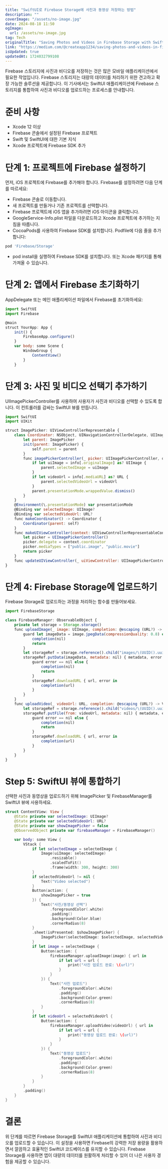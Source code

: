 ```yaml
---
title: "SwiftUI로 Firebase Storage에 사진과 동영상 저장하는 방법"
description: ""
coverImage: "/assets/no-image.jpg"
date: 2024-08-18 11:50
ogImage: 
  url: /assets/no-image.jpg
tag: Tech
originalTitle: "Saving Photos and Videos in Firebase Storage with SwiftUI"
link: "https://medium.com/@createapp1234/saving-photos-and-videos-in-firebase-storage-with-swiftui-ef40f527175f"
isUpdated: true
updatedAt: 1724032799108
---
```



Firebase 스토리지에 사진과 비디오를 저장하는 것은 많은 모바일 애플리케이션에서 필요한 작업입니다. Firebase 스토리지는 대량의 데이터를 처리하기 위한 견고하고 확장 가능한 솔루션을 제공합니다. 이 기사에서는 SwiftUI 애플리케이션에 Firebase 스토리지를 통합하여 사진과 비디오를 업로드하는 프로세스를 안내합니다.

# 준비 사항

- Xcode 12 이상
- Firebase 콘솔에서 설정된 Firebase 프로젝트
- Swift 및 SwiftUI에 대한 기본 지식
- Xcode 프로젝트에 Firebase SDK 추가

# 단계 1: 프로젝트에 Firebase 설정하기

<div class="content-ad"></div>

먼저, iOS 프로젝트에 Firebase를 추가해야 합니다. Firebase를 설정하려면 다음 단계를 따르세요:

- Firebase 콘솔로 이동합니다.
- 새 프로젝트를 만들거나 기존 프로젝트를 선택합니다.
- Firebase 프로젝트에 iOS 앱을 추가하려면 iOS 아이콘을 클릭합니다.
- GoogleService-Info.plist 파일을 다운로드하고 Xcode 프로젝트에 추가하는 지침을 따릅니다.
- CocoaPods를 사용하여 Firebase SDK를 설치합니다. Podfile에 다음 줄을 추가합니다:

```js
pod 'Firebase/Storage'
```

- pod install을 실행하여 Firebase SDK를 설치합니다. 또는 Xcode 패키지를 통해 가져올 수 있습니다.

<div class="content-ad"></div>

# 단계 2: 앱에서 Firebase 초기화하기

AppDelegate 또는 메인 애플리케이션 파일에서 Firebase를 초기화하세요:

```js
import SwiftUI
import Firebase
```

```js
@main
struct YourApp: App {
    init() {
        FirebaseApp.configure()
    }
    var body: some Scene {
        WindowGroup {
            ContentView()
        }
    }
```

<div class="content-ad"></div>

# 단계 3: 사진 및 비디오 선택기 추가하기

UIImagePickerController를 사용하여 사용자가 사진과 비디오를 선택할 수 있도록 합니다. 이 컨트롤러를 감싸는 SwiftUI 뷰를 만듭니다.

```js
import SwiftUI
import UIKit
```

```js
struct ImagePicker: UIViewControllerRepresentable {
    class Coordinator: NSObject, UINavigationControllerDelegate, UIImagePickerControllerDelegate {
        let parent: ImagePicker
        init(parent: ImagePicker) {
            self.parent = parent
        }
        func imagePickerController(_ picker: UIImagePickerController, didFinishPickingMediaWithInfo info: [UIImagePickerController.InfoKey : Any]) {
            if let uiImage = info[.originalImage] as? UIImage {
                parent.selectedImage = uiImage
            }
            if let videoUrl = info[.mediaURL] as? URL {
                parent.selectedVideoUrl = videoUrl
            }
            parent.presentationMode.wrappedValue.dismiss()
        }
    }
    @Environment(\.presentationMode) var presentationMode
    @Binding var selectedImage: UIImage?
    @Binding var selectedVideoUrl: URL?
    func makeCoordinator() -> Coordinator {
        Coordinator(parent: self)
    }
    func makeUIViewController(context: UIViewControllerRepresentableContext<ImagePicker>) -> UIImagePickerController {
        let picker = UIImagePickerController()
        picker.delegate = context.coordinator
        picker.mediaTypes = ["public.image", "public.movie"]
        return picker
    }
    func updateUIViewController(_ uiViewController: UIImagePickerController, context: UIViewControllerRepresentableContext<ImagePicker>) {}
}
```

<div class="content-ad"></div>

# 단계 4: Firebase Storage에 업로드하기

Firebase Storage로 업로드하는 과정을 처리하는 함수를 만들어보세요.

```js
import FirebaseStorage
```

```js
class FirebaseManager: ObservableObject {
    private let storage = Storage.storage()
    func uploadImage(_ image: UIImage, completion: @escaping (URL?) -> Void) {
        guard let imageData = image.jpegData(compressionQuality: 0.8) else {
            completion(nil)
            return
        }
        let storageRef = storage.reference().child("images/\(UUID().uuidString).jpg")
        storageRef.putData(imageData, metadata: nil) { metadata, error in
            guard error == nil else {
                completion(nil)
                return
            }
            storageRef.downloadURL { url, error in
                completion(url)
            }
        }
    }
    func uploadVideo(_ videoUrl: URL, completion: @escaping (URL?) -> Void) {
        let storageRef = storage.reference().child("videos/\(UUID().uuidString).mov")
        storageRef.putFile(from: videoUrl, metadata: nil) { metadata, error in
            guard error == nil else {
                completion(nil)
                return
            }
            storageRef.downloadURL { url, error in
                completion(url)
            }
        }
    }
}
```

<div class="content-ad"></div>

# Step 5: SwiftUI 뷰에 통합하기

선택한 사진과 동영상을 업로드하기 위해 ImagePicker 및 FirebaseManager를 SwiftUI 뷰에 사용하세요.

```swift
struct ContentView: View {
    @State private var selectedImage: UIImage?
    @State private var selectedVideoUrl: URL?
    @State private var showImagePicker = false
    @ObservedObject private var firebaseManager = FirebaseManager()
```

```swift
    var body: some View {
        VStack {
            if let selectedImage = selectedImage {
                Image(uiImage: selectedImage)
                    .resizable()
                    .scaledToFit()
                    .frame(width: 300, height: 300)
            }
            if selectedVideoUrl != nil {
                Text("Video selected")
            }
            Button(action: {
                showImagePicker = true
            }) {
                Text("사진/동영상 선택")
                    .foregroundColor(.white)
                    .padding()
                    .background(Color.blue)
                    .cornerRadius(8)
            }
            .sheet(isPresented: $showImagePicker) {
                ImagePicker(selectedImage: $selectedImage, selectedVideoUrl: $selectedVideoUrl)
            }
            if let image = selectedImage {
                Button(action: {
                    firebaseManager.uploadImage(image) { url in
                        if let url = url {
                            print("사진 업로드 완료: \(url)")
                        }
                    }
                }) {
                    Text("사진 업로드")
                        .foregroundColor(.white)
                        .padding()
                        .background(Color.green)
                        .cornerRadius(8)
                }
            }
            if let videoUrl = selectedVideoUrl {
                Button(action: {
                    firebaseManager.uploadVideo(videoUrl) { url in
                        if let url = url {
                            print("동영상 업로드 완료: \(url)")
                        }
                    }
                }) {
                    Text("동영상 업로드")
                        .foregroundColor(.white)
                        .padding()
                        .background(Color.green)
                        .cornerRadius(8)
                }
            }
        }
        .padding()
    }
}
```

<div class="content-ad"></div>

# 결론

위 단계를 따르면 Firebase Storage를 SwiftUI 애플리케이션에 통합하여 사진과 비디오를 업로드할 수 있습니다. 이 설정을 사용하면 Firebase의 강력한 저장 용량을 활용하면서 깔끔하고 효율적인 SwiftUI 코드베이스를 유지할 수 있습니다. Firebase Storage를 사용하면 앱이 대량의 데이터를 원활하게 처리할 수 있어 더 나은 사용자 경험을 제공할 수 있습니다.